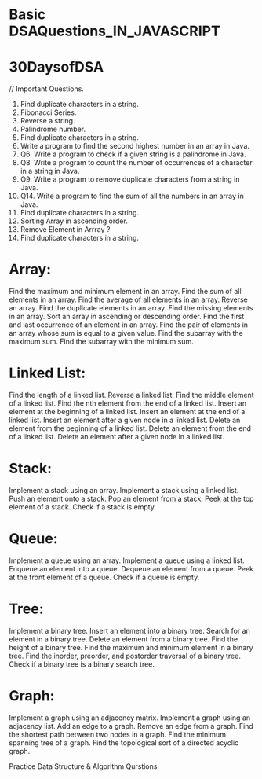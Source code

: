# Basic DSAQuestions_IN_JAVASCRIPT
 # 30DaysofDSA

// Important Questions.

1. Find duplicate characters in a string.
2. Fibonacci Series.
3. Reverse a string.
4. Palindrome number.
5. Find duplicate characters in a string.
6. Write a program to find the second highest number in an array in Java.
7. Q6. Write a program to check if a given string  is a palindrome in Java.
8. Q8. Write a program to count the number of occurrences of a character in a string in Java.
9. Q9. Write a program to remove duplicate characters from a string in Java.
10. Q14. Write a program to find the sum of all the numbers in an array in Java.
11. Find duplicate characters in a string.
12. Sorting Array in ascending order.
13. Remove Element in Arrray ?
14. Find duplicate characters in a string.

# Array:
Find the maximum and minimum element in an array.
Find the sum of all elements in an array.
Find the average of all elements in an array.
Reverse an array.
Find the duplicate elements in an array.
Find the missing elements in an array.
Sort an array in ascending or descending order.
Find the first and last occurrence of an element in an array.
Find the pair of elements in an array whose sum is equal to a given value.
Find the subarray with the maximum sum.
Find the subarray with the minimum sum.

# Linked List:
Find the length of a linked list.
Reverse a linked list.
Find the middle element of a linked list.
Find the nth element from the end of a linked list.
Insert an element at the beginning of a linked list.
Insert an element at the end of a linked list.
Insert an element after a given node in a linked list.
Delete an element from the beginning of a linked list.
Delete an element from the end of a linked list.
Delete an element after a given node in a linked list.

# Stack:
Implement a stack using an array.
Implement a stack using a linked list.
Push an element onto a stack.
Pop an element from a stack.
Peek at the top element of a stack.
Check if a stack is empty.

# Queue:
Implement a queue using an array.
Implement a queue using a linked list.
Enqueue an element into a queue.
Dequeue an element from a queue.
Peek at the front element of a queue.
Check if a queue is empty.

# Tree:
Implement a binary tree.
Insert an element into a binary tree.
Search for an element in a binary tree.
Delete an element from a binary tree.
Find the height of a binary tree.
Find the maximum and minimum element in a binary tree.
Find the inorder, preorder, and postorder traversal of a binary tree.
Check if a binary tree is a binary search tree.

# Graph:
Implement a graph using an adjacency matrix.
Implement a graph using an adjacency list.
Add an edge to a graph.
Remove an edge from a graph.
Find the shortest path between two nodes in a graph.
Find the minimum spanning tree of a graph.
Find the topological sort of a directed acyclic graph.



Practice Data Structure &amp; Algorithm Qurstions
